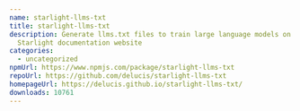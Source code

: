 ```yaml
---
name: starlight-llms-txt
title: starlight-llms-txt
description: Generate llms.txt files to train large language models on your
  Starlight documentation website
categories:
  - uncategorized
npmUrl: https://www.npmjs.com/package/starlight-llms-txt
repoUrl: https://github.com/delucis/starlight-llms-txt
homepageUrl: https://delucis.github.io/starlight-llms-txt/
downloads: 10761
---
```

